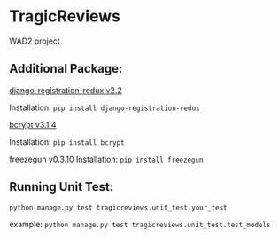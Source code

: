 # TragicReviews
WAD2 project

## Additional Package: 
[django-registration-redux v2.2](https://django-registration-redux.readthedocs.io/en/latest/index.html)

Installation: `pip install django-registration-redux`

[bcrypt v3.1.4](https://pypi.python.org/pypi/bcrypt/3.1.4)

Installation: `pip install bcrypt`

[freezegun v0.3.10](https://github.com/spulec/freezegun)
Installation: `pip install freezegun`

## Running Unit Test:
`python manage.py test tragicreviews.unit_test.your_test`

example:
`python manage.py test tragicreviews.unit_test.test_models`
